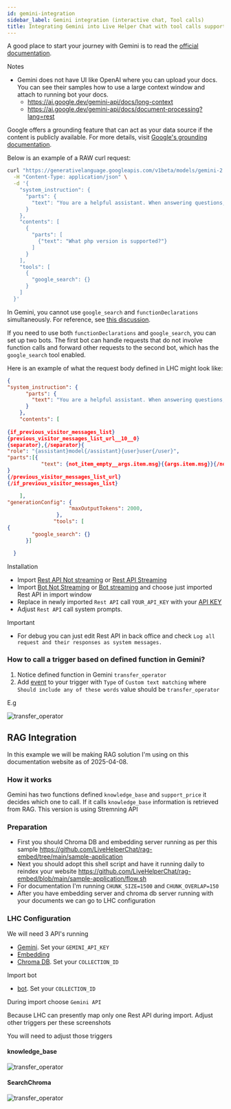 ```yaml
---
id: gemini-integration
sidebar_label: Gemini integration (interactive chat, Tool calls)
title: Integrating Gemini into Live Helper Chat with tool calls support
---
```


A good place to start your journey with Gemini is to read the [official documentation](https://ai.google.dev/gemini-api/docs/models/gemini).

Notes

* Gemini does not have UI like OpenAI where you can upload your docs. You can see their samples how to use a large context window and attach to running bot your docs.
  * https://ai.google.dev/gemini-api/docs/long-context
  * https://ai.google.dev/gemini-api/docs/document-processing?lang=rest

Google offers a grounding feature that can act as your data source if the content is publicly available. For more details, visit [Google's grounding documentation](https://ai.google.dev/gemini-api/docs/grounding?lang=rest#configure-search).

Below is an example of a RAW curl request:

```bash
curl "https://generativelanguage.googleapis.com/v1beta/models/gemini-2.0-flash:generateContent?key=API_KEY" \
  -H "Content-Type: application/json" \
  -d '{
    "system_instruction": {
      "parts": {
        "text": "You are a helpful assistant. When answering questions, you MUST use information found on the https://doc.livehelperchat.com and https://github.com/LiveHelperChat websites NOT on any other. If a question can be answered using information from this specific website, you should do so. If the answer cannot be found on https://doc.livehelperchat.com OR https://github.com/LiveHelperChat, please state that you could not find the answer within the allowed source. General knowledge is not allowed to be used. Please include link to website where you have found your answer."
      }
    },
    "contents": [
      {
        "parts": [
          {"text": "What php version is supported?"}
        ]
      }
    ],
    "tools": [
      {
        "google_search": {}
      }
    ]
  }'
```
In Gemini, you cannot use `google_search` and `functionDeclarations` simultaneously. For reference, see [this discussion](https://discuss.ai.google.dev/t/google-search-tool-and-custom-function-declaration/60671).

If you need to use both `functionDeclarations` and `google_search`, you can set up two bots. The first bot can handle requests that do not involve function calls and forward other requests to the second bot, which has the `google_search` tool enabled.

Here is an example of what the request body defined in LHC might look like:

```json
{
"system_instruction": {
      "parts": {
        "text": "You are a helpful assistant. When answering questions, you MUST use information found on the https://doc.livehelperchat.com/* and https://github.com/LiveHelperChat/* websites NOT on any other. If a question can be answered using information from this specific website, you should do so. If the answer cannot be found on https://doc.livehelperchat.com/* OR https://github.com/LiveHelperChat/*, please state that you could not find the answer within the allowed source. General knowledge is not allowed to be used. Please include link to exact web page where you have found your answer. Response can not exceed 100 words."
      }
    },
    "contents": [
 
{if_previous_visitor_messages_list}
{previous_visitor_messages_list_url__10__0}
{separator},{/separator}{
"role": "{assistant}model{/assistant}{user}user{/user}", 
"parts":[{
           "text": {not_item_empty__args.item.msg}{{args.item.msg}}{/not_item_empty} }]
}
{/previous_visitor_messages_list_url}
{/if_previous_visitor_messages_list}

    ],
"generationConfig": {
                    "maxOutputTokens": 2000,
                },
               "tools": [
{
        "google_search": {}
      }]

  }
```

Installation

* Import [Rest API Not streaming](/img/bot/gemini/rest-api.json) or [Rest API Streaming](/img/bot/gemini/rest-api-streaming.json)
* Import [Bot Not Streaming](/img/bot/gemini/bot.json) or [Bot streaming](/img/bot/gemini/bot-stream.json) and choose just imported Rest API in import window 
* Replace in newly imported `Rest API` call `YOUR_API_KEY` with your [API KEY](https://ai.google.dev/gemini-api/docs/api-key)
* Adjust `Rest API` call system prompts.

Important

* For debug you can just edit Rest API in back office and check `Log all request and their responses as system messages.`

### How to call a trigger based on defined function in Gemini?

1. Notice defined function in Gemini `transfer_operator`
2. Add [event](bot/triggers.md) to your trigger with `Type` of `Custom text matching` where `Should include any of these words` value should be `transfer_operator`

E.g

![transfer_operator](/img/bot/transfer-event.png)

## RAG Integration

In this example we will be making RAG solution I'm using on this documentation website as of 2025-04-08.

### How it works

Gemini has two functions defined `knowledge_base` and `support_price` it decides which one to call. If it calls `knowledge_base` information is retrieved from RAG. This version is using Stremning API

### Preparation

* First you should Chroma DB and embedding server running as per this sample https://github.com/LiveHelperChat/rag-embed/tree/main/sample-application
* Next you should adopt this shell script and have it running daily to reindex your website https://github.com/LiveHelperChat/rag-embed/blob/main/sample-application/flow.sh
* For documentation I'm running `CHUNK_SIZE=1500` and `CHUNK_OVERLAP=150`
* After you have embedding server and chroma db server running with your documents we can go to LHC configuration

### LHC Configuration

We will need 3 API's running

* [Gemini](/img/bot/gemini/rag/restapi-gemini.json). Set your `GEMINI_API_KEY`
* [Embedding](/img/bot/gemini/rag/restapi-embeding.json)
* [Chroma DB](/img/bot/gemini/rag/restapi-searchembed.json). Set your `COLLECTION_ID`

Import bot

* [bot](/img/bot/gemini/rag/bot.json). Set your `COLLECTION_ID`

During import choose `Gemini API`

Because LHC can presently map only one Rest API during import. Adjust other triggers per these screenshots

You will need to adjust those triggers

#### knowledge_base

![transfer_operator](/img/bot/gemini/rag/knowledge_base.png)

#### SearchChroma

![transfer_operator](/img/bot/gemini/rag/SearchChroma.png)